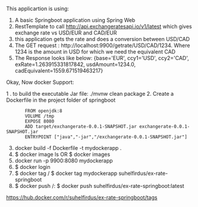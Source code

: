 This applicartion is using:

1. A basic Springboot application using Spring Web
2. RestTemplate to call http://api.exchangeratesapi.io/v1/latest which gives exchange rate vs USD/EUR and CAD/EUR
3. this application gets the rate and does a conversion between USD/CAD
4. The GET request : http://localhost:9900/getrate/USD/CAD/1234.     Where 1234 is the amount in USD for which we need the equivalent CAD
5. The Response looks like below:
    {base='EUR', ccy1='USD', ccy2='CAD', exRate=1.263915331817842, usdAmount=1234.0, cadEquivalent=1559.671519463217}
    
    
Okay, Now docker Support:

1 . to build the executable Jar file:
             ./mvnw clean package
2. Create a Dockerfile in the project folder of springboot

           FROM openjdk:8
           VOLUME /tmp
           EXPOSE 8080
           ADD target/exchangerate-0.0.1-SNAPSHOT.jar exchangerate-0.0.1-SNAPSHOT.jar
           ENTRYPOINT ["java","-jar","/exchangerate-0.0.1-SNAPSHOT.jar"]
 3.   docker build -f Dockerfile -t mydockerapp .
 4.   $ docker image ls       OR        $ docker images
 5.   docker run -p 9900:8080 mydockerapp
 6.   $ docker login
 7.   $ docker tag <imageName> <username>/<repositoryname>
       $ docker tag mydockerapp suhelfirdus/ex-rate-springboot
 8. $ docker push <username>/<repositoryname>:<tagname>
     $ docker push suhelfirdus/ex-rate-springboot:latest
  
  https://hub.docker.com/r/suhelfirdus/ex-rate-springboot/tags
  
